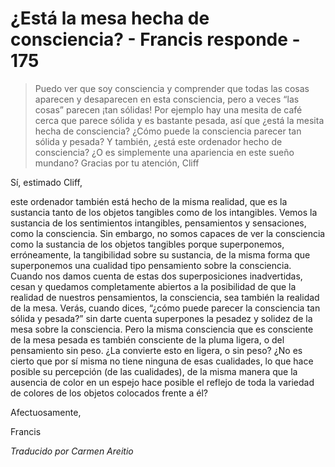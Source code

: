 # ¿Está la mesa hecha de consciencia? - Francis responde - 175

>Puedo ver que soy consciencia y comprender que todas las cosas aparecen y desaparecen en esta consciencia, pero a veces “las cosas” parecen ¡tan sólidas! Por ejemplo hay una mesita de café cerca que parece sólida y es bastante pesada, así que ¿está la mesita hecha de consciencia? ¿Cómo puede la consciencia parecer tan sólida y pesada? Y también, ¿está este ordenador hecho de consciencia? ¿O es simplemente una apariencia en este sueño mundano? Gracias por tu atención, Cliff

Sí, estimado Cliff, 

este ordenador también está hecho de la misma realidad, que es la sustancia tanto de los objetos tangibles como de los intangibles. Vemos la sustancia de los sentimientos intangibles, pensamientos y sensaciones, como la consciencia. Sin embargo, no somos capaces de ver la consciencia como la sustancia de los objetos tangibles porque superponemos, erróneamente, la tangibilidad sobre su sustancia, de la misma forma que superponemos una cualidad tipo pensamiento sobre la consciencia. Cuando nos damos cuenta de estas dos superposiciones inadvertidas, cesan y quedamos completamente abiertos a la posibilidad de que la realidad de nuestros pensamientos, la consciencia, sea también la realidad de la mesa. Verás, cuando dices, “¿cómo puede parecer la consciencia tan sólida y pesada?” sin darte cuenta superpones la pesadez y solidez de la mesa sobre la consciencia. Pero la misma consciencia que es consciente de la mesa pesada es también consciente de la pluma ligera, o del pensamiento sin peso. ¿La convierte esto en ligera, o sin peso? ¿No es cierto que por sí misma no tiene ninguna de esas cualidades, lo que hace posible su percepción (de las cualidades), de la misma manera que la ausencia de color en un espejo hace posible el reflejo de toda la variedad de colores de los objetos colocados frente a él?

Afectuosamente,

Francis

_Traducido por Carmen Areitio_

